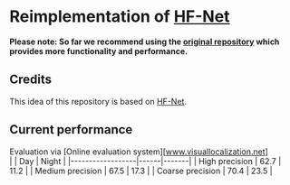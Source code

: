 # Reimplementation of [HF-Net](www.github.com/ethz-asl/hfnet)

<b> Please note: So far we recommend using the [original repository](www.github.com/ethz-asl/hfnet) which provides more functionality and performance. </b>

## Credits
This idea of this repository is based on [HF-Net](www.github.com/ethz-asl/hfnet).

## Current performance
Evaluation via [Online evaluation system][www.visuallocalization.net] \
|                  | Day  | Night |
|------------------|------|-------|
|  High precision  | 62.7 | 11.2  |
| Medium precision | 67.5 | 17.3  |
| Coarse precision | 70.4 | 23.5  |

